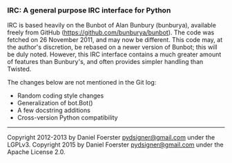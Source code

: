 ### IRC: A general purpose IRC interface for Python

IRC is based heavily on the Bunbot of Alan Bunbury (bunburya), available freely
from GitHub (https://github.com/bunburya/bunbot). The code was fetched on
26 November 2011, and may now be different. This code may, at the author's
discretion, be rebased on a newer version of Bunbot; this will be duly noted.
However, this IRC interface contains a much greater amount of features than
Bunbury's, and often provides simpler handling than Twisted.

The changes below are not mentioned in the Git log:

* Random coding style changes
* Generalization of bot.Bot()
* A few docstring additions
* Cross-version Python compatibility

--------------------------------------------------------------------------------

Copyright 2012-2013 by Daniel Foerster <pydsigner@gmail.com> under the LGPLv3.
Copyright 2015 by Daniel Foerster <pydsigner@gmail.com> under the Apache License 2.0.
